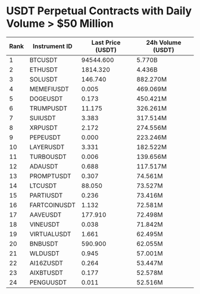 # USDT Perpetual Contracts with Daily Volume > $50 Million

| Rank | Instrument ID | Last Price (USDT) | 24h Volume (USDT) |
|------|---------------|-------------------|-------------------|
| 1 | BTCUSDT | 94544.600 | 5.770B |
| 2 | ETHUSDT | 1814.320 | 4.436B |
| 3 | SOLUSDT | 146.740 | 882.270M |
| 4 | MEMEFIUSDT | 0.005 | 469.069M |
| 5 | DOGEUSDT | 0.173 | 450.421M |
| 6 | TRUMPUSDT | 11.175 | 326.261M |
| 7 | SUIUSDT | 3.383 | 317.514M |
| 8 | XRPUSDT | 2.172 | 274.556M |
| 9 | PEPEUSDT | 0.000 | 223.246M |
| 10 | LAYERUSDT | 3.331 | 182.522M |
| 11 | TURBOUSDT | 0.006 | 139.656M |
| 12 | ADAUSDT | 0.688 | 117.517M |
| 13 | PROMPTUSDT | 0.307 | 74.561M |
| 14 | LTCUSDT | 88.050 | 73.527M |
| 15 | PARTIUSDT | 0.236 | 73.416M |
| 16 | FARTCOINUSDT | 1.132 | 72.581M |
| 17 | AAVEUSDT | 177.910 | 72.498M |
| 18 | VINEUSDT | 0.038 | 71.842M |
| 19 | VIRTUALUSDT | 1.661 | 62.495M |
| 20 | BNBUSDT | 590.900 | 62.055M |
| 21 | WLDUSDT | 0.945 | 57.001M |
| 22 | AI16ZUSDT | 0.264 | 53.447M |
| 23 | AIXBTUSDT | 0.177 | 52.578M |
| 24 | PENGUUSDT | 0.011 | 52.516M |
